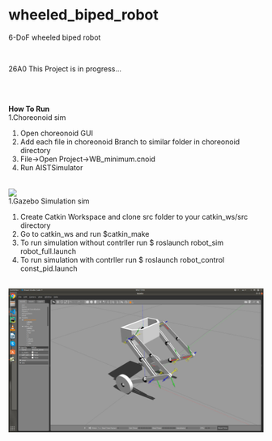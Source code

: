 # wheeled_biped_robot
6-DoF wheeled biped robot

<br>
<p>26A0 This Project is in progress...</p><br>
<br>

<b>How To Run</b><br>
1.Choreonoid sim<br>
<ol>
  <li>Open choreonoid GUI</li>
  <li>Add each file in choreonoid Branch to similar folder in choreonoid directory</li>
  <li> File->Open Project->WB_minimum.cnoid </li>
  <li> Run AISTSimulator </li>
</ol>
<br>
<img src="/WB_test#2.gif" align="center"/> 
<br>
1.Gazebo Simulation sim<br>
<ol>
  <li>Create Catkin Workspace and clone src folder to your catkin_ws/src directory</li>
  <li> Go to catkin_ws and run $catkin_make</li>
  <li> To run simulation without contrller run $ roslaunch robot_sim robot_full.launch </li>
  <li> To run simulation with contrller run $ roslaunch robot_control const_pid.launch </li>
</ol>
<br>
<img src="wheeled_biped_gazebo.png" align="center"/>
